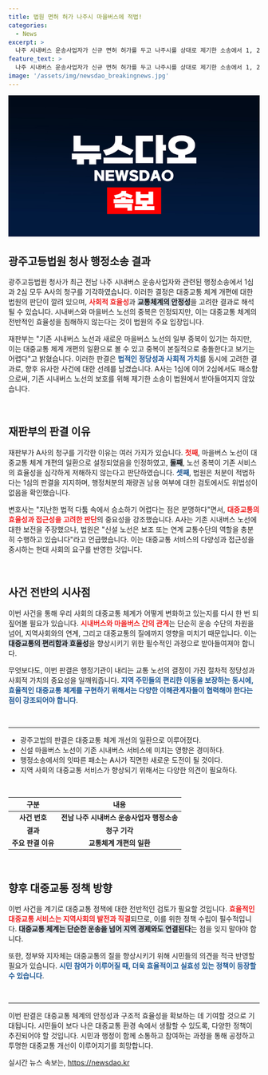 ```yaml
---
title: 법원 면허 허가 나주시 마을버스에 적법!
categories:
  - News
excerpt: >
  나주 시내버스 운송사업자가 신규 면허 허가를 두고 나주시를 상대로 제기한 소송에서 1, 2심 모두 패소했다. 재판부는 대중교통 체계 개편이 적법하다고 판단하며 기존 노선과의 중복을 인정하면서도 본질적인 침해가 아니라고 강조했다.
feature_text: >
  나주 시내버스 운송사업자가 신규 면허 허가를 두고 나주시를 상대로 제기한 소송에서 1, 2심 모두 패소했다. 재판부는 대중교통 체계 개편이 적법하다고 판단하며 기존 노선과의 중복을 인정하면서도 본질적인 침해가 아니라고 강조했다.
image: '/assets/img/newsdao_breakingnews.jpg'
---
```


<p><img src="/assets/img/newsdao_breakingnews.jpg" alt="pcversion 속보" /></p>

<h2 data-ke-size="size26">광주고등법원 청사 행정소송 결과</h2>

<p data-ke-size="size16">광주고등법원 청사가 최근 전남 나주 시내버스 운송사업자와 관련된 행정소송에서 1심과 2심 모두 A사의 청구를 기각하였습니다. 이러한 결정은 대중교통 체계 개편에 대한 법원의 판단이 깔려 있으며, <b><span style="color: #ee2323;">사회적 효율성</span></b>과 <b><span style="background-color: #21538527;">교통체계의 안정성</span></b>을 고려한 결과로 해석될 수 있습니다. 시내버스와 마을버스 노선의 중복은 인정되지만, 이는 대중교통 체계의 전반적인 효율성을 침해하지 않는다는 것이 법원의 주요 입장입니다.</p>

<p data-ke-size="size16">재판부는 "기존 시내버스 노선과 새로운 마을버스 노선의 일부 중복이 있기는 하지만, 이는 대중교통 체계 개편의 일환으로 볼 수 있고 중복이 본질적으로 충돌한다고 보기는 어렵다"고 밝혔습니다. 이러한 판결은 <b><span style="color: #1a5490;">법적인 정당성과 사회적 가치</span></b>를 동시에 고려한 결과로, 향후 유사한 사건에 대한 선례를 남겼습니다. A사는 1심에 이어 2심에서도 패소함으로써, 기존 시내버스 노선의 보호를 위해 제기한 소송이 법원에서 받아들여지지 않았습니다.</p>

<p data-ke-size="size16">&nbsp;</p>

<h2 data-ke-size="size26">재판부의 판결 이유</h2>

<p data-ke-size="size16">재판부가 A사의 청구를 기각한 이유는 여러 가지가 있습니다. <b><span style="color: #ee2323;">첫째</span></b>, 마을버스 노선이 대중교통 체계 개편의 일환으로 설정되었음을 인정하였고, <b><span style="background-color: #21538527;">둘째</span></b>, 노선 중복이 기존 서비스의 효율성을 심각하게 저해하지 않는다고 판단하였습니다. <b><span style="color: #1a5490;">셋째</span></b>, 법원은 처분이 적법하다는 1심의 판결을 지지하며, 행정처분의 재량권 남용 여부에 대한 검토에서도 위법성이 없음을 확인했습니다.</p>

<p data-ke-size="size16">변호사는 "지난한 법적 다툼 속에서 승소하기 어렵다는 점은 분명하다"면서, <b><span style="color: #ee2323;">대중교통의 효율성과 접근성을 고려한 판단</span></b>의 중요성을 강조했습니다. A사는 기존 시내버스 노선에 대한 보전을 주장했으나, 법원은 "신설 노선은 보조 또는 연계 교통수단의 역할을 충분히 수행하고 있습니다"라고 언급했습니다. 이는 대중교통 서비스의 다양성과 접근성을 중시하는 현대 사회의 요구를 반영한 것입니다.</p>

<p data-ke-size="size16">&nbsp;</p>

<h2 data-ke-size="size26">사건 전반의 시사점</h2>

<p data-ke-size="size16">이번 사건을 통해 우리 사회의 대중교통 체계가 어떻게 변화하고 있는지를 다시 한 번 되짚어볼 필요가 있습니다. <b><span style="color: #ee2323;">시내버스와 마을버스 간의 관계</span></b>는 단순히 운송 수단의 차원을 넘어, 지역사회와의 연계, 그리고 대중교통의 질에까지 영향을 미치기 때문입니다. 이는 <b><span style="background-color: #21538527;">대중교통의 편리함과 효율성</span></b>을 향상시키기 위한 필수적인 과정으로 받아들여져야 합니다.</p>

<p data-ke-size="size16">무엇보다도, 이번 판결은 행정기관이 내리는 교통 노선의 결정이 가진 절차적 정당성과 사회적 가치의 중요성을 일깨워줍니다. <b><span style="color: #1a5490;">지역 주민들의 편리한 이동을 보장하는 동시에, 효율적인 대중교통 체계를 구현하기 위해서는 다양한 이해관계자들이 협력해야 한다는 점이 강조되어야 합니다</span></b>.</p>

<p data-ke-size="size16">&nbsp;</p>

<hr>

<ul>
    <li>광주고법의 판결은 대중교통 체계 개선의 일환으로 이루어졌다.</li>
    <li>신설 마을버스 노선이 기존 시내버스 서비스에 미치는 영향은 경미하다.</li>
    <li>행정소송에서의 잇따른 패소는 A사가 직면한 새로운 도전이 될 것이다.</li>
    <li>지역 사회의 대중교통 서비스가 향상되기 위해서는 다양한 의견이 필요하다.</li>
</ul>

<p data-ke-size="size16">&nbsp;</p>

<table style="width: 100%; border-collapse: collapse;">
    <thead>
        <tr>
            <th style="text-align: center; height: 17px;"><b>구분</b></th>
            <th style="text-align: center; height: 17px;"><b>내용</b></th>
        </tr>
    </thead>
    <tbody>
        <tr>
            <td style="text-align: center; height: 17px;"><b>사건 번호</b></td>
            <td style="text-align: center; height: 17px;"><b>전남 나주 시내버스 운송사업자 행정소송</b></td>
        </tr>
        <tr>
            <td style="text-align: center; height: 17px;"><b>결과</b></td>
            <td style="text-align: center; height: 17px;"><b>청구 기각</b></td>
        </tr>
        <tr>
            <td style="text-align: center; height: 17px;"><b>주요 판결 이유</b></td>
            <td style="text-align: center; height: 17px;"><b>교통체계 개편의 일환</b></td>
        </tr>
    </tbody>
</table>

<p data-ke-size="size16">&nbsp;</p>

<h2 data-ke-size="size26">향후 대중교통 정책 방향</h2>

<p data-ke-size="size16">이번 사건을 계기로 대중교통 정책에 대한 전반적인 검토가 필요할 것입니다. <b><span style="color: #ee2323;">효율적인 대중교통 서비스는 지역사회의 발전과 직결</span></b>되므로, 이를 위한 정책 수립이 필수적입니다. <b><span style="background-color: #21538527;">대중교통 체계는 단순한 운송을 넘어 지역 경제와도 연결된다</span></b>는 점을 잊지 말아야 합니다.</p>

<p data-ke-size="size16">또한, 정부와 지자체는 대중교통의 질을 향상시키기 위해 시민들의 의견을 적극 반영할 필요가 있습니다. <b><span style="color: #1a5490;">시민 참여가 이루어질 때, 더욱 효율적이고 실효성 있는 정책이 등장할 수 있습니다</span></b>.</p>

<p data-ke-size="size16">&nbsp;</p>

<hr>

<p data-ke-size="size16">이번 판결은 대중교통 체계의 안정성과 구조적 효율성을 확보하는 데 기여할 것으로 기대됩니다. 시민들이 보다 나은 대중교통 환경 속에서 생활할 수 있도록, 다양한 정책이 추진되어야 할 것입니다. 시민과 행정이 함께 소통하고 참여하는 과정을 통해 공정하고 투명한 대중교통 개선이 이루어지기를 희망합니다.</p>
실시간 뉴스 속보는, <a href="https://newsdao.kr" rel="dofollow">https://newsdao.kr</a>


